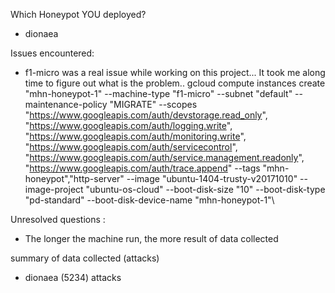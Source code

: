 Which Honeypot YOU deployed? 
- dionaea

Issues encountered:
- f1-micro was a real issue while working on this project...
It took me along time to figure out what is the problem.. 
gcloud compute instances create "mhn-honeypot-1" --machine-type "f1-micro" 
--subnet "default" --maintenance-policy "MIGRATE"  --scopes 
"https://www.googleapis.com/auth/devstorage.read_only",
"https://www.googleapis.com/auth/logging.write",
"https://www.googleapis.com/auth/monitoring.write",
"https://www.googleapis.com/auth/servicecontrol",
"https://www.googleapis.com/auth/service.management.readonly",
"https://www.googleapis.com/auth/trace.append" --tags "mhn-honeypot","http-server" --image
"ubuntu-1404-trusty-v20171010" --image-project "ubuntu-os-cloud" --boot-disk-size "10"
--boot-disk-type "pd-standard" --boot-disk-device-name "mhn-honeypot-1"\

Unresolved questions : 
- The longer the machine run, the more result of data collected

summary of data collected (attacks)
- dionaea (5234) attacks

